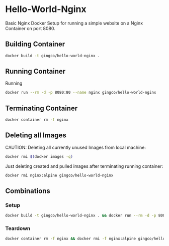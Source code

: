 # Hello-World-Nginx

Basic Nginx Docker Setup for running a simple website on a Nginx Container on port 8080.

## Building Container

```bash
docker build -t gingco/hello-world-nginx .
```

## Running Container

Running

```bash
docker run --rm -d -p 8080:80 --name nginx gingco/hello-world-nginx
```

## Terminating Container

```bash
docker container rm -f nginx
```

## Deleting all Images

CAUTION: Deleting all currently unused Images from local machine:

```bash
docker rmi $(docker images -q)
```

Just deleting created and pulled images after terminating running container:

```bash
docker rmi nginx:alpine gingco/hello-world-nginx
```

## Combinations

### Setup

```bash
docker build -t gingco/hello-world-nginx . && docker run --rm -d -p 8080:80 --name nginx gingco/hello-world-nginx
```

### Teardown

```bash
docker container rm -f nginx && docker rmi -f nginx:alpine gingco/hello-world-nginx
```
